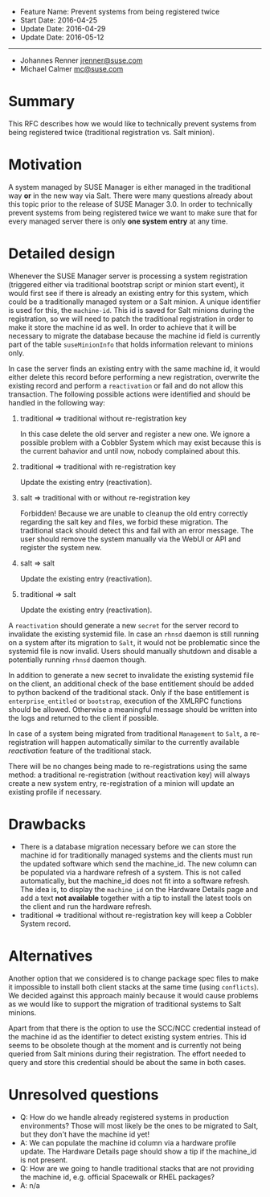 - Feature Name: Prevent systems from being registered twice
- Start Date: 2016-04-25
- Update Date: 2016-04-29
- Update Date: 2016-05-12

---
- Johannes Renner <jrenner@suse.com>
- Michael Calmer <mc@suse.com>

# Summary
[summary]: #summary

This RFC describes how we would like to technically prevent systems from being registered twice (traditional registration vs. Salt minion).

# Motivation
[motivation]: #motivation

A system managed by SUSE Manager is either managed in the traditional way **or** in the new way via Salt. There were many questions already about this topic prior to the release of SUSE Manager 3.0. In order to technically prevent systems from being registered twice we want to make sure that for every managed server there is only **one system entry** at any time.

# Detailed design
[design]: #detailed-design

Whenever the SUSE Manager server is processing a system registration (triggered either via traditional bootstrap script or minion start event), it would first see if there is already an existing entry for this system, which could be a traditionally managed system or a Salt minion. A unique identifier is used for this, the `machine-id`. This id is saved for Salt minions during the registration, so we will need to patch the traditional registration in order to make it store the machine id as well. In order to achieve that it will be necessary to migrate the database because the machine id field is currently part of the table `suseMinionInfo` that holds information relevant to minions only.

In case the server finds an existing entry with the same machine id, it would either delete this record before performing a new registration, overwrite the existing record and perform a `reactivation` or fail and do not allow this transaction. The following possible actions were identified and should be handled in the following way:

1. traditional => traditional without re-registration key

    In this case delete the old server and register a new one. We ignore a possible problem with a Cobbler System which may exist because this is the current bahavior and until now, nobody complained about this.

2. traditional => traditional with re-registration key

    Update the existing entry (reactivation).

3. salt => traditional with or without re-registration key

    Forbidden! Because we are unable to cleanup the old entry correctly regarding the salt key and files, we forbid these migration. The traditional stack should detect this and fail with an error message. The user should remove the system manually via the WebUI or API and register the system new.

4. salt => salt

    Update the existing entry (reactivation).

5. traditional => salt

    Update the existing entry (reactivation).


A `reactivation` should generate a new `secret` for the server record to invalidate the existing systemid file. In case an `rhnsd` daemon is still running on a system after its migration to `Salt`, it would not be problematic since the systemid file is now invalid. Users should manually shutdown and disable a potentially running `rhnsd` daemon though.

In addition to generate a new secret to invalidate the existing systemid file on the client, an additional check of the base entitlement should be added to python backend of the traditional stack. Only if the base entitlement is `enterprise_entitled` or `bootstrap`, execution of the XMLRPC functions should be allowed. Otherwise a meaningful message should be written into the logs and returned to the client if possible.

In case of a system being migrated from traditional `Management` to `Salt`, a re-registration will happen automatically similar to the currently available *reactivation* feature of the traditional stack.

There will be no changes being made to re-registrations using the same method: a traditional re-registration (without reactivation key) will always create a new system entry, re-registration of a minion will update an existing profile if necessary.

# Drawbacks
[drawbacks]: #drawbacks

- There is a database migration necessary before we can store the machine id for traditionally managed systems and the clients must run the updated software which send the machine_id. The new column can be populated via a hardware refresh of a system. This is not called automatically, but the machine_id does not fit into a software refresh. The idea is, to display the `machine_id` on the Hardware Details page and add a text **not available** together with a tip to install the latest tools on the client and run the hardware refresh.
- traditional => traditional without re-registration key will keep a Cobbler System record.

# Alternatives
[alternatives]: #alternatives

Another option that we considered is to change package spec files to make it impossible to install both client stacks at the same time (using `conflicts`). We decided against this approach mainly because it would cause problems as we would like to support the migration of traditional systems to Salt minions.

Apart from that there is the option to use the SCC/NCC credential instead of the machine id as the identifier to detect existing system entries. This id seems to be obsolete though at the moment and is currently not being queried from Salt minions during their registration. The effort needed to query and store this credential should be about the same in both cases.

# Unresolved questions
[unresolved]: #unresolved-questions

- Q: How do we handle already registered systems in production environments? Those will most likely be the ones to be migrated to Salt, but they don't have the machine id yet!
- A: We can populate the machine id column via a hardware profile update. The Hardware Details page should show a tip if the machine_id is not present.
- Q: How are we going to handle traditional stacks that are not providing the machine id, e.g. official Spacewalk or RHEL packages?
- A: n/a
